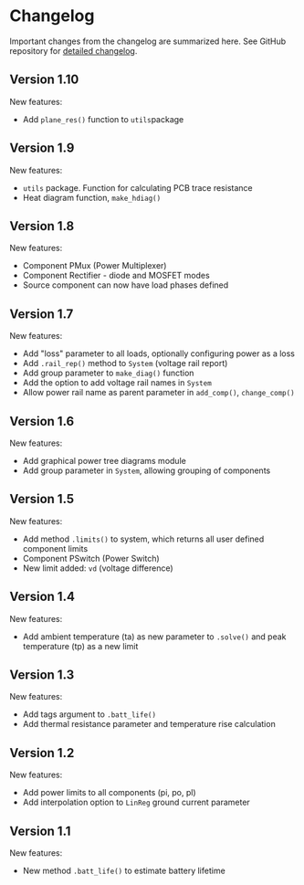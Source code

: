 # Changelog

Important changes from the changelog are summarized here. See GitHub repository for [detailed changelog](https://github.com/geddy11/sysloss/blob/main/CHANGELOG.md).

## Version 1.10
New features:
  * Add `plane_res()` function to `utils`package

## Version 1.9
New features:
  * `utils` package. Function for calculating PCB trace resistance
  * Heat diagram function, `make_hdiag()`

## Version 1.8
New features:
  * Component PMux (Power Multiplexer)
  * Component Rectifier - diode and MOSFET modes
  * Source component can now have load phases defined

## Version 1.7
New features:
  * Add "loss" parameter to all loads, optionally configuring power as a loss
  * Add `.rail_rep()` method to `System` (voltage rail report)
  * Add group parameter to `make_diag()` function
  * Add the option to add voltage rail names in `System`
  * Allow power rail name as parent parameter in `add_comp()`, `change_comp()`

## Version 1.6
New features:
  * Add graphical power tree diagrams module
  * Add group parameter in `System`, allowing grouping of components

## Version 1.5
New features:
  * Add method `.limits()` to system, which returns all user defined component limits
  * Component PSwitch (Power Switch)
  * New limit added: `vd` (voltage difference)

## Version 1.4
New features:
  * Add ambient temperature (ta) as new parameter to `.solve()` and peak temperature (tp) as a new limit

## Version 1.3
New features:
  * Add tags argument to `.batt_life()`
  * Add thermal resistance parameter and temperature rise calculation

## Version 1.2
New features:
  * Add power limits to all components (pi, po, pl)
  * Add interpolation option to `LinReg` ground current parameter

## Version 1.1
New features:
  * New method `.batt_life()` to estimate battery lifetime 
